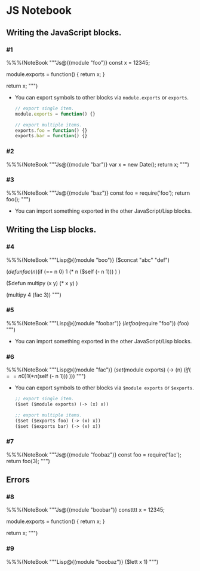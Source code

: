 # JS Notebook



## Writing the JavaScript blocks.

### #1

%%%(NoteBook """Js@{(module "foo")}
const x = 12345;

module.exports = function() {
    return x;
}

return x;
""")

* You can export symbols to other blocks via `module.exports` or `exports`.
    ```javascript
    // export single item.
    module.exports = function() {}

    // export multiple items.
    exports.foo = function() {}
    exports.bar = function() {}
    ```



### #2

%%%(NoteBook """Js@{(module "bar")}
var x = new Date();
return x;
""")



### #3

%%%(NoteBook """Js@{(module "baz")}
const foo = require('foo');
return foo();
""")

* You can import something exported in the other JavaScript/Lisp blocks.



## Writing the Lisp blocks.

### #4

%%%(NoteBook """Lisp@{(module "boo")}
($concat "abc" "def")

($defun fac (n)
    ($if (== n 0)
        1
        (* n ($self (- n 1))) ) )

($defun multipy (x y)
    (* x y) )

(multipy 4 (fac 3))
""")



### #5

%%%(NoteBook """Lisp@{(module "foobar")}
($let foo ($require "foo"))
(foo)
""")

* You can import something exported in the other JavaScript/Lisp blocks.



### #6

%%%(NoteBook """Lisp@{(module "fac")}
($set ($module exports) (-> (n)
    ($if (== n 0)
        1
        (* n ($self (- n 1))) )))
""")

* You can export symbols to other blocks via `$module exports` or `$exports`.
    ```lisp
    ;; export single item.
    ($set ($module exports) (-> (x) x))

    ;; export multiple items.
    ($set ($exports foo) (-> (x) x))
    ($set ($exports bar) (-> (x) x))
    ```



### #7

%%%(NoteBook """Js@{(module "foobaz")}
const foo = require('fac');
return foo(3);
""")



## Errors

### #8

%%%(NoteBook """Js@{(module "boobar")}
constttt x = 12345;

module.exports = function() {
    return x;
}

return x;
""")



### #9

%%%(NoteBook """Lisp@{(module "boobaz")}
($lett x 1)
""")

